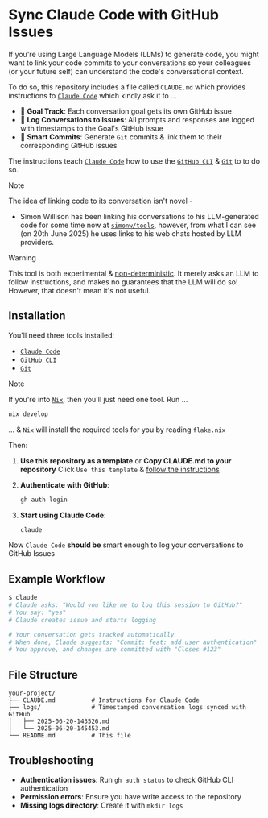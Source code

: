 # Sync Claude Code with GitHub Issues

If you're using Large Language Models (LLMs) to generate code, you might want to link your code commits to your conversations so your colleagues (or your future self) can understand the code's conversational context.

To do so, this repository includes a file called `CLAUDE.md` which provides instructions to [`Claude Code`](https://github.com/anthropics/claude-code) which kindly ask it to ...

- 🎯 **Goal Track**: Each conversation goal gets its own GitHub issue
- 📝 **Log Conversations to Issues**: All prompts and responses are logged with timestamps to the Goal's GitHub issue
- 🚀 **Smart Commits**: Generate `Git` commits & link them to their corresponding GitHub issues

The instructions teach [`Claude Code`](https://github.com/anthropics/claude-code) how to use the [`GitHub CLI`](https://github.com/cli/cli) & [`Git`](https://git-scm.com/downloads) to to do so.

>[!NOTE]
> The idea of linking code to its conversation isn't novel -
> - Simon Willison has been linking his conversations to his LLM-generated code for some time now at [`simonw/tools`](https://github.com/simonw/tools), however, from what I can see (on 20th June 2025) he uses links to his web chats hosted by LLM providers.

>[!WARNING]
> This tool is both experimental & [non-deterministic](https://en.wikipedia.org/wiki/Nondeterministic_programming). It merely asks an LLM to follow instructions, and makes no guarantees that the LLM will do so! However, that doesn't mean it's not useful.

## Installation

You'll need three tools installed:

- [`Claude Code`](https://github.com/anthropics/claude-code)
- [`GitHub CLI`](https://github.com/cli/cli)
- [`Git`](https://git-scm.com/downloads)

>[!NOTE]
> If you're into [`Nix`](https://github.com/NixOS/nix), then you'll just need one tool.
> Run ...
> ```sh
> nix develop
> ```
> ... & `Nix` will install the required tools for you by reading `flake.nix`

Then:

1. **Use this repository as a template** or **Copy CLAUDE.md to your repository**
   Click `Use this template` & [follow the instructions](https://docs.github.com/en/repositories/creating-and-managing-repositories/creating-a-repository-from-a-template)

2. **Authenticate with GitHub**:
   ```bash
   gh auth login
   ```

3. **Start using Claude Code**:
   ```bash
   claude
   ```

Now `Claude Code` **should be** smart enough to log your conversations to GitHub Issues

## Example Workflow

```bash
$ claude
# Claude asks: "Would you like me to log this session to GitHub?"
# You say: "yes"
# Claude creates issue and starts logging

# Your conversation gets tracked automatically
# When done, Claude suggests: "Commit: feat: add user authentication"
# You approve, and changes are committed with "Closes #123"
```

## File Structure

```
your-project/
├── CLAUDE.md          # Instructions for Claude Code
├── logs/              # Timestamped conversation logs synced with GitHub
│   ├── 2025-06-20-143526.md
│   └── 2025-06-20-145453.md
└── README.md          # This file
```

## Troubleshooting

- **Authentication issues**: Run `gh auth status` to check GitHub CLI authentication
- **Permission errors**: Ensure you have write access to the repository
- **Missing logs directory**: Create it with `mkdir logs`
